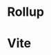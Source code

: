 # Rollup

<!-- `Graph` is essentially a director, or an orchastrator, class.
It instanciates helper classes like `PluginDriver` and `ModuleLoader` that do the work.
`inputOptions` is the [Configuration Options](https://rollupjs.org/configuration-options).
`outputOptions` is an array of outpus formats.
Each element is an instance of [`OutputOptions`](https://rollupjs.org/javascript-api/#outputoptions-object). -->
<!-- ** The build step loads only internal modules. External are ignored..?? -->
<!-- Each one of them is an output bundle, that is, a file we'll get in `build/` output folder.
** only ".js" or any extension..?
An entry module is defined by a file path?? (or just a file name??).
A module (entry or dependency module) is identified by an sting id.
** This is the file name or the path of the module..? -->
<!-- Each is identified by the module id (its file name or path?). -->
<!-- ### Preloading modules
** `ModuleLoader.fetchModule` when `isPreload` is truthy, Prloading a module is ...?
** `ModuleLoaders.preloadModule(...)` is ...?
** other calls to `ModuleLoader.fetchModule`..?
** `preloadModule` / `fetchModule` is ...? -->
<!-- ** handling a module-loading error `return error(...)`..? -->
<!-- To make sure a module is not loaded twice.
`ModuleLoader` stores a map of modules named `modulesById`.
The keys are modules ids (module id is ...?, see previous section).
The values are `Module` or `ExternalModule` instances.
`ModuleLoader` checks whether a target moudle exists in this map.
If it does, it checks whether the assertions of the stored instance
are the same as the ones created during module resolution.
It jus logs a warning-level message if it differs.
If the module does not exist in the map, then the loader creates
an `ExternalModule` instance for it and puts it in the map.
This object is created with the properties of `ResolveId`,
the outcome of the module resolution. -->
<!-- Using a `ResolvedId` instance, `ModuleLoader` fetchs the module.
`fetchModule` also looks for the module in `modulesById` map.
** `ModuleLoader.handleExistingModule` is ..?
If the module is being loaded for the first time... -->
<!-- ** `this.graph.cachedModules` are ..?
** `addModuleSource` [[/ `cachedModule.transformFiles`]] / `emitFile` ..? -->
<!-- Loading files is managed by a queue to make sure that files read/write
parallel operations are bounded.
That is, there's a defined threshold for the number of parallel files operations.
We can set manually to `maxParallelFileOps` in the configuration.
Here's the full expression for loading a file from the previous section is:
```typescript
let source: LoadResult = await this.graph.fileOperationQueue.run(
    async () => (await this.pluginDriver.hookFirst('load', [id])) ?? (await readFile(id, 'utf8'))
);
```
The queue is also used to write built files.
Although in both usages the async/await usages makes it as if the operations
are already sequential, these methods can be called by non-async functions.
The limit ensures that when many non-async methods call `preloadModule()`,
or when a plugin calls `PluginContext.load()` sequentially,
no more than the threshold number of files are being read at each moment. -->
<!-- ** `this.pluginDriver.hookParallel('moduleParsed', [module.info])` is ..?, the hook `'moduleParsed'` is ..? -->
<!-- As said obove, the plugin driver sorts plugins relatively for a given hook.
`transform` orders the plugins for the hook `'transform'`.
Then, it goes plugin by plugin.
If the plugin handles it, it'll return a transformed source.
`transform` provides the plugin driver with a function that extarcts the code string from this result.
The transformed source string is then passed to the next plugin during the next iteration.
And so on. -->
<!-- The loaded source is then handed over to the plugin that implements the `'transfrom'` hook.
The result of `transform` is an object that contains the transformed source code,
the last ast created by a
plugin during the transformation, the original source code and map,
and array of the source maps produced by the plugins during transfromation.
** AST of which language ..?
** `transfrom.ts / sourcemapChain: DecodedSourceMapOrMissing` is ..? / `decodedSourcemap` ..? -->
<!-- This attribute contains a source/assertions map.
** Assertions are ..?
** `getAssertionsFromImportExpression` is ..?
** `Module/addSource` is ..? where and why `Module/addSource` is called ..? -->
<!-- `entryModules` is the array of `Module` instances for `option.input` items.
`implicitEntryModules` is the array of `Module` instances for modules defined
in `implicitlyLoadedAfterOneOf` when a plugin hook handler calls `emitFile` with
a chunk output. They're defined by plugin authors.
`addEntryModules` loads the given modules in parallel.
** Then, builds the array of chunks `addChunkNamesToModule` ..?
The arrays of entry modules and implicit entry modules returned are sorted
according the oreder of `options.input` in the configuration object.
** `ModuleLoader.emitChunk` / `addEntryWithImplicitDependants`, or / `addEntryModules` ..?
** `Bundle/generate` / `generateChunks` / `addManualChunks` / `addAditionalModules` ..?
** `this.implicitEntryModules.delete(module)` is ..?
** `ModuleLoaders.nextChunkNamePriority` is ...? -->
<!-- "Pre"-plugins come first, then plugins without an explicit order,
and then plugins wnith the order "post".
Inside each phase, plugins ordered in the same way they're defined
in the config file.
`PluginDriver` is the class that manages the plugins.
`PluginDriver.getSortedPlugins(hookName)` orders the plugin regarding a `hookName`.
The order depends on `order` attribute of the hook-handler objects in the plugin definiton.
`hook.order` can be .
The plugin driver defines methods for parallel and for synchronous exection.
Each one iterates over them one by one, executing hook handlers.
As the name suggests, the difference is whether the plugin driver waits
for a handler to finish or not. -->
<!-- Javascript bundlers are very common in frontend projects nowadays.
Webpack remains the most widely used. But, tools that are
more fast and more easier to use are emerging.

Initially, bundlers were created to decouple development structure
from runtime structure.
We design our projects for other people to maintain.
The bundler produces artefacts the browser loads effeciently.

Due to their simple design and simple extension,
these tools expand to manage more responsibilities.
Think about templating, linting, formatting, and code analysis.

These tools themeselves don't do much.
They provide an API for plugins to do the work.
Pluigns transpile TS into JS, SCSS into CSS.
They download dependencies, they fill in build-time values, ... -->


<!-- `Bundle`, like `Graph`, is an orchastrator.
It stores the arguments it gets in the constructor and uses them to build the bundle. -->
<!-- `generated` is the `bundle` object that collects the output artefacts.
It's created by `bundle.generate()`. -->
<!-- Internally, this method first creates an empty output bundler and attaches it to the plugin driver. -->
<!-- Then, it generates the output. -->

<!-- Rollup collects the output artefacts inside a bundle.
Later the user can decide whether to write the output to the disk
or decide what else to do with it.

`bundle` is basically an object created at the beginning of the build and passed
to `FileEmitter` to collect the artefacts. Rollup augment it with more constraints,
but the core function is the same:

```typescript
const outputBundleBase: OutputBundle = Object.create(null);
``` -->
<!-- Here's how `PluginDriver.emitFile` puts an output artefact inside the bundle:
```typescript
bundle[fileName] = {
    fileName,
    name: consumedFile.name,
    needsCodeReference,
    source,
    type: 'asset'
};
```
** All output artefacts are generated by plugins..?
`emitFile` can be called from any hook other than `'outputOptions'` hook.
** why ..?
> asset file names are available starting with the renderStart hook.
> For assets that are emitted later, the file name will be available
> immediately after emitting the asset.
> -- [Rollup documentation](https://rollupjs.org/plugin-development/#this-emitfile) -->
<!-- ```typescript
// Building a graph
const graph = new Graph(inputOptions);
await graph.generateModuleGraph();
graph.sortModules();
graph.includeStatements();

// Identifying and rendering chunks
const bundle = new Bundle(outputOptions, unsetOptions, inputOptions, outputPluginDriver, graph);
const generated = await bundle.generate(isWrite);
``` -->
<!-- If [`inlineDynamicImports`](https://rollupjs.org/configuration-options/#output-inlinedynamicimports) is true,
there'll be only one output with all the modules.
If [`preserveModules`](https://rollupjs.org/configuration-options/#output-preservemodules) is truthy true,
there'll be a one output per module.
Elsewhere, [manualChunks](https://rollupjs.org/configuration-options/#output-manualchunks) is checked.
That is, if the option contains an object, the files
in the map values are loaded using `Module.loadEntryModule`,
(the same method we used to load entry modules..?).
If it's a function, then it's called with all the modules
from from the graph, and the same map is created.
Then, .. -->
<!-- `emitAsset` is called when `emittedFile` is an instance of `EmittedASset`.
It generates a unique reference id for the artefact:
```typescript
referenceId = createHash().update(referenceId).digest('hex').slice(0, 8);
```
`createHash` is a wrapper around `cryptoCreateHash('sha256')` from `node:crypto`.
`referenceId` is the asset `filename`, `name`, or a generated unique string:
```typescript
emittedAsset.fileName || emittedAsset.name || String(this.nextIdBase++)
```
Both `fileName` and `name` are optional when calling `emitFile`.
But, they're required when adding the asset to the build output.
`emitAsset` generates a `fileName` if not provided.
For the content, `EmittedAsset` instance have an optional `source` property of one of these types.
Finally, `emitAsset` puts the asset inside the bundle:
```typescript
bundle[fileName] = {
    fileName,
    name: consumedFile.name,
    needsCodeReference,
    source,
    type: 'asset'
};
``` -->
<!-- A prebuilt chunk needs to put a string inside the attribute `code`
and a string that is not a path inside the attribute `fileName`.
`emitPrebuiltChunk` validates this first, then it creates a refernce id
that will be returned, and adds an object for it to the bundle.
** difference between "pre-built chunk" and other types ..? -->
<!-- In the constructor, a chunk initilazes extracts the entry modules,
implicit entry modules, dynamic entry modules, and exports
(** what are those ..? explain ..?)
from the modules it's responsible for.
** Inside its constructor ..?
** `Chunk.orderedModules` ..? with whih order ..? -->
<!-- `Chunk.render` has no side-effects. It returns an instance of `ChunkRenderResult`:
```typescript
interface ChunkRenderResult {
  chunk: Chunk;
  magicString: MagicStringBundle;
  preliminaryFileName: PreliminaryFileName;
  preliminarySourcemapFileName: PreliminaryFileName | null;
  usedModules: Module[];
}
```
** `preliminaryFileName` is ..?
** `preliminarySourcemapFileName` is ..?
** usages of fields..?
`usedModules` contains the list of non-empty modules the chunk will contain.
** usages? -->

# Vite

<!-- These are the main middlewares:
```typescript
// main transform middleware
middlewares.use(transformMiddleware(server))
// serve static files
middlewares.use(serveRawFsMiddleware(server))
middlewares.use(serveStaticMiddleware(server))
if (config.appType === 'spa' || config.appType === 'mpa') {
  // html fallback
  middlewares.use(htmlFallbackMiddleware(root, config.appType === 'spa'))
  // transform index.html
  middlewares.use(indexHtmlMiddleware(root, server))
}
``` -->
<!-- `serveRawFsMiddleware` handles requests to filesystem resources.
`serveStaticMiddleware` handles project static files, its doc says:
```typescript
// only serve the file if it's not an html request or ends with `/`
// so that html requests can fallthrough to our html middleware for
// special processing
```
It, also, is based on a serv instance that poitns to the server root:
```typescript
const serve = sirv(server.config.root, sirvOptions({ getHeaders: () => server.config.server.headers }))
``` -->
<!-- [appType](https://vitejs.dev/config/shared-options.html#apptype) is a configuration option.
when its `'spa'` or `'mpa'`, then Vite is not executed in a middleware
mode and no ssr logic is needed.
In such case, html files are handled by `htmlFallbackMiddleware`, and `indexHtmlMiddleware` middlewares
before sending them back. -->
<!-- ```typescript
const assetAttrsConfig = {
  link: ['href'],
  video: ['src', 'poster'],
  source: ['src', 'srcset'],
  img: ['src', 'srcset'],
  image: ['xlink:href', 'href'],
  use: ['xlink:href', 'href'],
}
```
It overwrites the values of these attributes in these elements into pathes
that start with the server url:
```typescript
// rewrite `./index.js` -> `localhost:5173/a/index.js`.
// rewrite `../index.js` -> `localhost:5173/index.js`.
// rewrite `relative/index.js` -> `localhost:5173/a/relative/index.js`.
``` -->


<!-- For a `<script>` element, first, the node attributes are check to find
the source path, and whether `type` is `'module'`, and whether the script is `async`.
If the loaded source is public:
`<script src="${url}"> in "${publicPath}" can't be bundled without type="module" attribute`
```typescript
const url = src && src.value
const isPublicFile = !!(url && checkPublicFile(url, config))
if (isPublicFile) {
  // referencing public dir url, prefix with base
  overwriteAttrValue(
    s,
    sourceCodeLocation!,
    toOutputPublicFilePath(url),
  )
}
```
** explain this..?
If the `<script>` element has `type='module'`,
Vite marks the tag for removal,
sets `everyScriptIsAsync`, `someScriptsAreAsync`, and `someScriptsAreDefer`,
and adds an `import` statement to the `js` string.
It adds `\nimport ${JSON.stringify(url)}` if `url && !isExcludedUrl(url) && !isPublicFile`. (`<script type="module" src="..."/>`)
It adds `\nimport "${id}?html-proxy&index=${inlineModuleIndex}.js"` if
```typescript
// <s"cript type="module">...</script>
const filePath = id.replace(normalizePath(config.root), '')
addToHTMLProxyCache(config, filePath, inlineModuleIndex, {
  code: contents,
})"
```
** explain this..?
To do this, it uses [strip-literal](https://www.npmjs.com/package/strip-literal)
to replace comments with spaces,
to avoid matching urls in comments and to use indexes from the cleaned string
in the original one. -->
<!-- ### CSS/JS transfromation -->
<!-- ```typescript
const result = await transformRequest(url, server, { html: req.headers.accept?.includes('text/html') })
// ...
const depsOptimizer = getDepsOptimizer(server.config, false) // non-ssr
const type = isDirectCSSRequest(url) ? 'css' : 'js'
const isDep = DEP_VERSION_RE.test(url) || depsOptimizer?.isOptimizedDepUrl(url)
```
** explain this ..? -->
